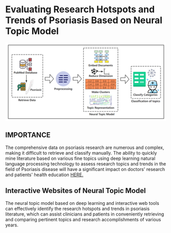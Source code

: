# Evaluating Research Hotspots and Trends of Psoriasis Based on Neural Topic Model 
![ReactJS Resume Website](readme.jpg?raw=true "ReactJS Resume Website")

## IMPORTANCE
The comprehensive data on psoriasis research are numerous and complex, making it difficult to retrieve and classify manually. The ability to quickly mine literature based on various fine topics using deep learning natural language processing technology to assess research topics and trends in the field of Psoriasis disease will have a significant impact on doctors' research and patients' health education <a href="https://github.com/tbakerx/react-resume-template">HERE.</a>

## Interactive Websites of Neural Topic Model
The neural topic model based on deep learning and interactive web tools can effectively identify the research hotspots and trends in psoriasis literature, which can assist clinicians and patients in conveniently retrieving and comparing pertinent topics and research accomplishments of various years. 

<script type="module" src="https://public.tableau.com/javascripts/api/tableau.embedding.3.latest.min.js"></script>


<tableau-viz id="tableauViz"       
  src='https://public.tableau.com/views/DistributionmapofPsoriasisResearchTopics/FieldofPathologicalMechanismsandComorbidities'      
  device="pc" toolbar="bottom" show-tabs>
</tableau-viz>


